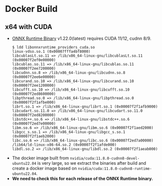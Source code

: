 # Docker Build

## x64 with CUDA

- [ONNX Runtime Binary](https://github.com/microsoft/onnxruntime/releases) v1.22.0(latest) requires CUDA 11/12, cudnn 8/9.
  ```
  $ ldd libonnxruntime_providers_cuda.so 
  linux-vdso.so.1 (0x00007fffa4bf8000)
  libcublasLt.so.11 => /lib/x86_64-linux-gnu/libcublasLt.so.11 (0x00007f2ef0e00000)
  libcublas.so.11 => /lib/x86_64-linux-gnu/libcublas.so.11 (0x00007f2ee7200000)
  libcudnn.so.8 => /lib/x86_64-linux-gnu/libcudnn.so.8 (0x00007f2ee6e00000)
  libcurand.so.10 => /lib/x86_64-linux-gnu/libcurand.so.10 (0x00007f2ee1200000)
  libcufft.so.10 => /lib/x86_64-linux-gnu/libcufft.so.10 (0x00007f2ed8600000)
  libpthread.so.0 => /lib/x86_64-linux-gnu/libpthread.so.0 (0x00007f2f1afbe000)
  librt.so.1 => /lib/x86_64-linux-gnu/librt.so.1 (0x00007f2f1afb9000)
  libcudart.so.11.0 => /lib/x86_64-linux-gnu/libcudart.so.11.0 (0x00007f2ed8200000)
  libstdc++.so.6 => /lib/x86_64-linux-gnu/libstdc++.so.6 (0x00007f2ed7e00000)
  libm.so.6 => /lib/x86_64-linux-gnu/libm.so.6 (0x00007f2f1aed2000)
  libgcc_s.so.1 => /lib/x86_64-linux-gnu/libgcc_s.so.1 (0x00007f2f1aeb2000)
  libc.so.6 => /lib/x86_64-linux-gnu/libc.so.6 (0x00007f2ed7a00000)
  /lib64/ld-linux-x86-64.so.2 (0x00007f2f1afde000)
  libdl.so.2 => /lib/x86_64-linux-gnu/libdl.so.2 (0x00007f2f1aeab000)
  ```
- The docker image built from `nvidia/cuda:11.8.0-cudnn8-devel-ubuntu22.04` is very large, so we extract the binaries
  after build and create a docker image based on `nvidia/cuda:11.8.0-cudnn8-runtime-ubuntu22.04`.
- **We need to check this for each release of the ONNX Runtime binary.**
